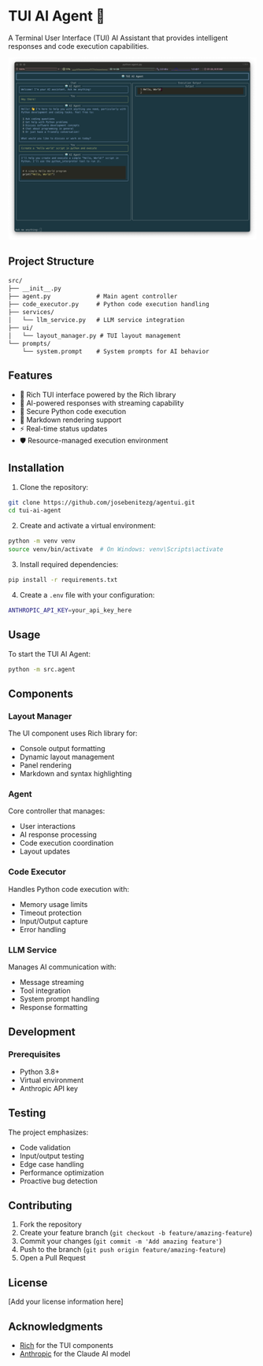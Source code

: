 # TUI AI Agent 🤖

A Terminal User Interface (TUI) AI Assistant that provides intelligent responses and code execution capabilities.

<div align="center">
  <img src="./assets/cap.png" width="600" alt="TUI AI Agent Screenshot">
</div>

## Project Structure

```tree
src/
├── __init__.py          
├── agent.py             # Main agent controller
├── code_executor.py     # Python code execution handling
├── services/
│   └── llm_service.py   # LLM service integration
├── ui/
│   └── layout_manager.py # TUI layout management
└── prompts/
    └── system.prompt    # System prompts for AI behavior
```

## Features

- 🎨 Rich TUI interface powered by the Rich library
- 💬 AI-powered responses with streaming capability
- 🚀 Secure Python code execution
- 📝 Markdown rendering support
- ⚡ Real-time status updates
- 🛡️ Resource-managed execution environment

## Installation

1. Clone the repository:

```bash
git clone https://github.com/josebenitezg/agentui.git
cd tui-ai-agent
```

2. Create and activate a virtual environment:

```bash
python -m venv venv
source venv/bin/activate  # On Windows: venv\Scripts\activate
```

3. Install required dependencies:

```bash
pip install -r requirements.txt
```

4. Create a `.env` file with your configuration:

```bash
ANTHROPIC_API_KEY=your_api_key_here
```

## Usage

To start the TUI AI Agent:

```bash
python -m src.agent
```

## Components

### Layout Manager
The UI component uses Rich library for:
- Console output formatting
- Dynamic layout management
- Panel rendering
- Markdown and syntax highlighting

### Agent
Core controller that manages:
- User interactions
- AI response processing
- Code execution coordination
- Layout updates

### Code Executor
Handles Python code execution with:
- Memory usage limits
- Timeout protection
- Input/Output capture
- Error handling

### LLM Service
Manages AI communication with:
- Message streaming
- Tool integration
- System prompt handling
- Response formatting

## Development

### Prerequisites
- Python 3.8+
- Virtual environment
- Anthropic API key


## Testing

The project emphasizes:
- Code validation
- Input/output testing
- Edge case handling
- Performance optimization
- Proactive bug detection

## Contributing

1. Fork the repository
2. Create your feature branch (`git checkout -b feature/amazing-feature`)
3. Commit your changes (`git commit -m 'Add amazing feature'`)
4. Push to the branch (`git push origin feature/amazing-feature`)
5. Open a Pull Request

## License

[Add your license information here]

## Acknowledgments

- [Rich](https://github.com/Textualize/rich) for the TUI components
- [Anthropic](https://www.anthropic.com/) for the Claude AI model